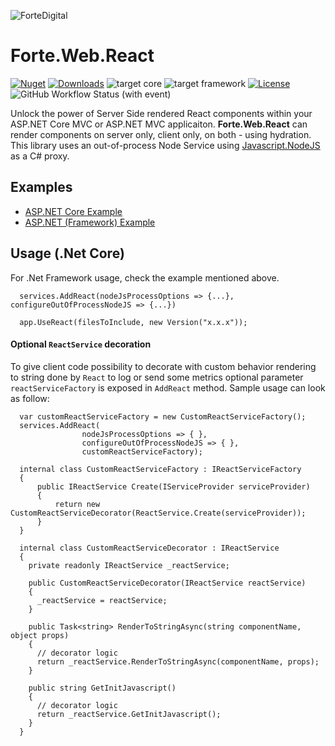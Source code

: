 ![ForteDigital](https://avatars.githubusercontent.com/u/31007705?s=200&v=4)
# Forte.Web.React
[![Nuget](https://img.shields.io/nuget/vpre/Forte.Web.React?label=nuget)](https://www.nuget.org/packages/Forte.Web.React)
[![Downloads](https://img.shields.io/nuget/dt/Forte.Web.React?label=downloads)](https://www.nuget.org/packages/Forte.Web.React)
![target core](https://img.shields.io/badge/target-.Net%20Core%206.0-%23512bd4)
![target framework](https://img.shields.io/badge/target-.Net%204.8-%23512bd4)
[![License](https://img.shields.io/badge/license-MIT-blue.svg)](https://github.com/fortedigital/Forte.Web.React/blob/master/LICENSE)
![GitHub Workflow Status (with event)](https://img.shields.io/github/actions/workflow/status/fortedigital/Forte.Web.React/build.yml)


Unlock the power of Server Side rendered React components within your ASP.NET Core MVC or ASP.NET MVC applicaiton.
**Forte.Web.React** can render components on server only, client only, on both - using hydration.
This library uses an out-of-process Node Service using [Javascript.NodeJS](https://github.com/JeringTech/Javascript.NodeJS) as a C# proxy.

## Examples

- [ASP.NET Core Example](examples/Forte.Web.React.Examples.Core)
- [ASP.NET (Framework) Example](examples/Forte.Web.React.Examples.Framework)

## Usage (.Net Core)
For .Net Framework usage, check the example mentioned above.

```
  services.AddReact(nodeJsProcessOptions => {...}, configureOutOfProcessNodeJS => {...})
```
```
  app.UseReact(filesToInclude, new Version("x.x.x"));
```

#### Optional `ReactService` decoration
To give client code possibility to decorate with custom behavior rendering to string done by `React` to log or send some metrics optional parameter `reactServiceFactory` is exposed in `AddReact` method. Sample usage can look as follow:

```
  var customReactServiceFactory = new CustomReactServiceFactory();
  services.AddReact(
                nodeJsProcessOptions => { },
                configureOutOfProcessNodeJS => { },
                customReactServiceFactory);
```

```
  internal class CustomReactServiceFactory : IReactServiceFactory
  {
      public IReactService Create(IServiceProvider serviceProvider)
      {
          return new CustomReactServiceDecorator(ReactService.Create(serviceProvider));
      }
  }

  internal class CustomReactServiceDecorator : IReactService
  {
    private readonly IReactService _reactService;

    public CustomReactServiceDecorator(IReactService reactService)
    {
      _reactService = reactService;
    }

    public Task<string> RenderToStringAsync(string componentName, object props)
    {
      // decorator logic 
      return _reactService.RenderToStringAsync(componentName, props);
    }

    public string GetInitJavascript()
    {
      // decorator logic
      return _reactService.GetInitJavascript();
    }
  }
```
